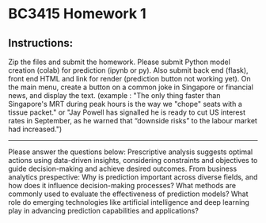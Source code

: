 # BC3415 Homework 1

## Instructions:

Zip the files and submit the homework.
Please submit Python model creation (colab) for prediction (ipynb or py). Also submit back end (flask), front end HTML and link for render (prediction button not working yet). On the main menu, create a button on a common joke in Singapore or financial news, and display the text. (example : "The only thing faster than Singapore's MRT during peak hours is the way we "chope" seats with a tissue packet." or "Jay Powell has signalled he is ready to cut US interest rates in September, as he warned that “downside risks” to the labour market had increased.") 

---

Please answer the questions below:
Prescriptive analysis suggests optimal actions using data-driven insights, considering constraints and objectives to guide decision-making and achieve desired outcomes.
From business analytics prespective:
Why is prediction important across diverse fields, and how does it influence decision-making processes?
What methods are commonly used to evaluate the effectiveness of prediction models?
What role do emerging technologies like artificial intelligence and deep learning play in advancing prediction capabilities and applications?